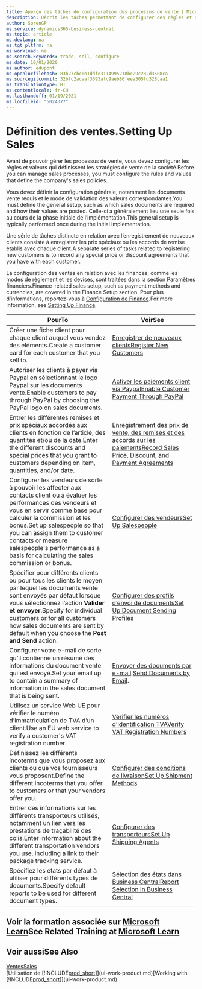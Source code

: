 ```yaml
---
title: Aperçu des tâches de configuration des processus de vente | Microsoft Docs
description: Décrit les tâches permettant de configurer des règles et des valeurs pour définir vos stratégies et vos processus de vente.
author: SorenGP
ms.service: dynamics365-business-central
ms.topic: article
ms.devlang: na
ms.tgt_pltfrm: na
ms.workload: na
ms.search.keywords: trade, sell, configure
ms.date: 10/01/2020
ms.author: edupont
ms.openlocfilehash: 83b27cbc0b1ddfe3114995218bc29c282d3508ca
ms.sourcegitcommit: 32bfc2acaaf3693afc9aeb86feea505fd328caa1
ms.translationtype: HT
ms.contentlocale: fr-CH
ms.lasthandoff: 01/19/2021
ms.locfileid: "5024377"
---
```

# <a name="setting-up-sales"></a><span data-ttu-id="da201-103">Définition des ventes.</span><span class="sxs-lookup"><span data-stu-id="da201-103">Setting Up Sales</span></span>
<span data-ttu-id="da201-104">Avant de pouvoir gérer les processus de vente, vous devez configurer les règles et valeurs qui définissent les stratégies de vente de la société.</span><span class="sxs-lookup"><span data-stu-id="da201-104">Before you can manage sales processes, you must configure the rules and values that define the company's sales policies.</span></span>

<span data-ttu-id="da201-105">Vous devez définir la configuration générale, notamment les documents vente requis et le mode de validation des valeurs correspondantes.</span><span class="sxs-lookup"><span data-stu-id="da201-105">You must define the general setup, such as which sales documents are required and how their values are posted.</span></span> <span data-ttu-id="da201-106">Celle-ci a généralement lieu une seule fois au cours de la phase initiale de l’implémentation.</span><span class="sxs-lookup"><span data-stu-id="da201-106">This general setup is typically performed once during the initial implementation.</span></span>

<span data-ttu-id="da201-107">Une série de tâches distincte en relation avec l’enregistrement de nouveaux clients consiste à enregistrer les prix spéciaux ou les accords de remise établis avec chaque client.</span><span class="sxs-lookup"><span data-stu-id="da201-107">A separate series of tasks related to registering new customers is to record any special price or discount agreements that you have with each customer.</span></span>

<span data-ttu-id="da201-108">La configuration des ventes en relation avec les finances, comme les modes de règlement et les devises, sont traitées dans la section Paramètres financiers.</span><span class="sxs-lookup"><span data-stu-id="da201-108">Finance-related sales setup, such as payment methods and currencies, are covered in the Finance Setup section.</span></span> <span data-ttu-id="da201-109">Pour plus d’informations, reportez-vous à [Configuration de Finance](finance-setup-finance.md).</span><span class="sxs-lookup"><span data-stu-id="da201-109">For more information, see [Setting Up Finance](finance-setup-finance.md).</span></span>

| <span data-ttu-id="da201-110">Pour</span><span class="sxs-lookup"><span data-stu-id="da201-110">To</span></span> | <span data-ttu-id="da201-111">Voir</span><span class="sxs-lookup"><span data-stu-id="da201-111">See</span></span> |
| --- | --- |
| <span data-ttu-id="da201-112">Créer une fiche client pour chaque client auquel vous vendez des éléments.</span><span class="sxs-lookup"><span data-stu-id="da201-112">Create a customer card for each customer that you sell to.</span></span> |[<span data-ttu-id="da201-113">Enregistrer de nouveaux clients</span><span class="sxs-lookup"><span data-stu-id="da201-113">Register New Customers</span></span>](sales-how-register-new-customers.md) |
| <span data-ttu-id="da201-114">Autoriser les clients à payer via Paypal en sélectionnant le logo Paypal sur les documents vente.</span><span class="sxs-lookup"><span data-stu-id="da201-114">Enable customers to pay through PayPal by choosing the PayPal logo on sales documents.</span></span> |[<span data-ttu-id="da201-115">Activer les paiements client via Paypal</span><span class="sxs-lookup"><span data-stu-id="da201-115">Enable Customer Payment Through PayPal</span></span>](sales-how-enable-payment-service-extensions.md) |
| <span data-ttu-id="da201-116">Entrer les différentes remises et prix spéciaux accordés aux clients en fonction de l’article, des quantités et/ou de la date.</span><span class="sxs-lookup"><span data-stu-id="da201-116">Enter the different discounts and special prices that you grant to customers depending on item, quantities, and/or date.</span></span> |[<span data-ttu-id="da201-117">Enregistrement des prix de vente, des remises et des accords sur les paiements</span><span class="sxs-lookup"><span data-stu-id="da201-117">Record Sales Price, Discount, and Payment Agreements</span></span>](sales-how-record-sales-price-discount-payment-agreements.md) |
| <span data-ttu-id="da201-118">Configurer les vendeurs de sorte à pouvoir les affecter aux contacts client ou à évaluer les performances des vendeurs et vous en servir comme base pour calculer la commission et les bonus.</span><span class="sxs-lookup"><span data-stu-id="da201-118">Set up salespeople so that you can assign them to customer contacts or measure salespeople's performance as a basis for calculating the sales commission or bonus.</span></span> |[<span data-ttu-id="da201-119">Configurer des vendeurs</span><span class="sxs-lookup"><span data-stu-id="da201-119">Set Up Salespeople</span></span>](sales-how-setup-salespeople.md) |
| <span data-ttu-id="da201-120">Spécifier pour différents clients ou pour tous les clients le moyen par lequel les documents vente sont envoyés par défaut lorsque vous sélectionnez l’action **Valider et envoyer**.</span><span class="sxs-lookup"><span data-stu-id="da201-120">Specify for individual customers or for all customers how sales documents are sent by default when you choose the **Post and Send** action.</span></span> |[<span data-ttu-id="da201-121">Configurer des profils d’envoi de documents</span><span class="sxs-lookup"><span data-stu-id="da201-121">Set Up Document Sending Profiles</span></span>](sales-how-setup-document-send-profiles.md) |
| <span data-ttu-id="da201-122">Configurer votre e-mail de sorte qu’il contienne un résumé des informations du document vente qui est envoyé.</span><span class="sxs-lookup"><span data-stu-id="da201-122">Set your email up to contain a summary of information in the sales document that is being sent.</span></span> |<span data-ttu-id="da201-123">[Envoyer des documents par e-mail](ui-how-send-documents-email.md).</span><span class="sxs-lookup"><span data-stu-id="da201-123">[Send Documents by Email](ui-how-send-documents-email.md).</span></span> |
|<span data-ttu-id="da201-124">Utilisez un service Web UE pour vérifier le numéro d’immatriculation de TVA d’un client.</span><span class="sxs-lookup"><span data-stu-id="da201-124">Use an EU web service to verify a customer's VAT registration number.</span></span>|[<span data-ttu-id="da201-125">Vérifier les numéros d’identification TVA</span><span class="sxs-lookup"><span data-stu-id="da201-125">Verify VAT Registration Numbers</span></span>](finance-setup-vat.md)|
|<span data-ttu-id="da201-126">Définissez les différents incoterms que vous proposez aux clients ou que vos fournisseurs vous proposent.</span><span class="sxs-lookup"><span data-stu-id="da201-126">Define the different incoterms that you offer to customers or that your vendors offer you.</span></span>|[<span data-ttu-id="da201-127">Configurer des conditions de livraison</span><span class="sxs-lookup"><span data-stu-id="da201-127">Set Up Shipment Methods</span></span>](sales-how-set-up-shipment-methods.md)|
|<span data-ttu-id="da201-128">Entrer des informations sur les différents transporteurs utilisés, notamment un lien vers les prestations de traçabilité des colis.</span><span class="sxs-lookup"><span data-stu-id="da201-128">Enter information about the different transportation vendors you use, including a link to their package tracking service.</span></span>|[<span data-ttu-id="da201-129">Configurer des transporteurs</span><span class="sxs-lookup"><span data-stu-id="da201-129">Set Up Shipping Agents</span></span>](sales-how-to-set-up-shipping-agents.md)|
|<span data-ttu-id="da201-130">Spécifiez les états par défaut à utiliser pour différents types de documents.</span><span class="sxs-lookup"><span data-stu-id="da201-130">Specify default reports to be used for different document types.</span></span>|[<span data-ttu-id="da201-131">Sélection des états dans Business Central</span><span class="sxs-lookup"><span data-stu-id="da201-131">Report Selection in Business Central</span></span>](across-report-selections.md)|

## <a name="see-related-training-at-microsoft-learn"></a><span data-ttu-id="da201-132">Voir la formation associée sur [Microsoft Learn](/learn/paths/trade-get-started-dynamics-365-business-central/)</span><span class="sxs-lookup"><span data-stu-id="da201-132">See Related Training at [Microsoft Learn](/learn/paths/trade-get-started-dynamics-365-business-central/)</span></span>

## <a name="see-also"></a><span data-ttu-id="da201-133">Voir aussi</span><span class="sxs-lookup"><span data-stu-id="da201-133">See Also</span></span>
[<span data-ttu-id="da201-134">Ventes</span><span class="sxs-lookup"><span data-stu-id="da201-134">Sales</span></span>](sales-manage-sales.md)  
<span data-ttu-id="da201-135">[Utilisation de [!INCLUDE[prod_short](includes/prod_short.md)]](ui-work-product.md)</span><span class="sxs-lookup"><span data-stu-id="da201-135">[Working with [!INCLUDE[prod_short](includes/prod_short.md)]](ui-work-product.md)</span></span>
